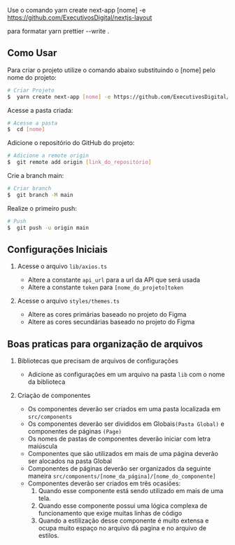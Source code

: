Use o comando yarn create next-app [nome] -e https://github.com/ExecutivosDigital/nextjs-layout

para formatar yarn prettier --write .

## Como Usar

Para criar o projeto utilize o comando abaixo substituindo o [nome] pelo nome do projeto:

```bash
# Criar Projeto
$  yarn create next-app [nome] -e https://github.com/ExecutivosDigital/nextjs-layout
```

Acesse a pasta criada:

```bash
# Acesse a pasta
$  cd [nome]
```

Adicione o repositório do GitHub do projeto:

```bash
# Adicione a remote origin
$  git remote add origin [link_do_repositório]
```

Crie a branch main:

```bash
# Criar branch
$  git branch -M main
```

Realize o primeiro push:

```bash
# Push
$  git push -u origin main
```

## Configurações Iniciais

1. Acesse o arquivo `lib/axios.ts`
    - Altere a constante `api_url` para a url da API que será usada
    - Altere a constante `token` para `[nome_do_projeto]token`

2. Acesse o arquivo `styles/themes.ts`
    - Altere as cores primárias baseado no projeto do Figma
    - Altere as cores secundárias baseado no projeto do Figma


## Boas praticas para organização de arquivos

1.  Bibliotecas que precisam de arquivos de configurações
    + Adicione as configurações em um arquivo na pasta `lib` com o nome da biblioteca
    
2.  Criação de componentes
    - Os componentes deverão ser criados em uma pasta localizada em `src/components`
    - Os componentes deverão ser divididos em Globais`(Pasta Global)` e componentes de páginas `(Page)`
    - Os nomes de pastas de componentes deverão iniciar com letra maiúscula
    - Componentes que são utilizados em mais de uma página deverão ser alocados na pasta Global
    - Componentes de páginas deverão ser organizados da seguinte maneira `src/components/[nome_da_página]/[nome_do_componente]`
    - Componentes deverão ser criados em três ocasiões:
        1. Quando esse componente está sendo utilizado em mais de uma tela.
        2. Quando esse componente possui uma lógica complexa de funcionamento que exige muitas linhas de código
        3. Quando a estilização desse componente é muito extensa e ocupa muito espaço no arquivo dá pagina e no arquivo de estilos.

